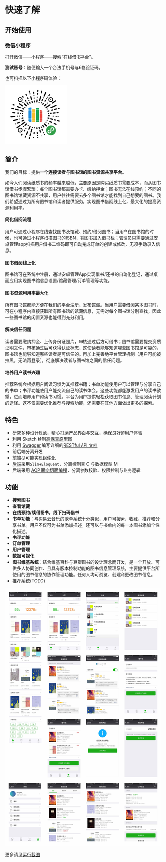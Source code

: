 # 快速了解

## 开始使用
### 微信小程序
打开微信——小程序——搜索“在线借书平台”。

**测试账号**：随便输入一个合法手机号与6位验证码。

也可扫描以下小程序码体验：

<img src='../media/weapp_code.png' width="200px">


## 简介

我们的目标：提供**一个连接读者与图书馆的图书资源共享平台**。

如今人们阅读纸质书的频率越来越低，主要原因是购买纸质书需要成本，而从图书馆借书步骤繁琐：每个图书馆都需要办卡、缴纳押金；图书无法在线预约；不同的图书馆馆藏资源不共享，用户往往需要去多个图书馆才能找到自己想要的图书。我们希望通过为所有图书馆和读者提供服务，实现图书借阅线上化，最大化的提高资源利用率。

#### 简化借阅流程
用户可通过小程序在线查找图书及馆藏、预约/借阅图书；当用户在图书馆的时候，也可通过小程序扫描图书的ISBN，将图书加入借书栏；管理员只需要通过安卓管理app扫描用户借书二维码即可自动完成订单的创建或修改，无须手动录入信息。
#### 图书借阅线上化
图书馆可在系统中注册，通过安卓管理App实现借书/还书的自动化登记，通过桌面应用实现图书馆信息设置/馆藏管理/订单管理等功能。
#### 图书资源利用率最大化
所有图书馆都能方便在我们的平台注册、发布馆藏。当用户需要借阅某本图书时，可在小程序内直接获取所有图书馆的馆藏信息，无需对每个图书馆分别查找，因此一些图书馆的闲置资源也能得到充分利用。
#### 解决信任问题
读者需要缴纳押金、上传身份证照片，审核通过后方可借书；图书馆需要提交资质证明文件，审核通过后可获得认证标志，这使读者能够知道哪些图书馆是可靠的，图书馆也能够知道哪些读者是可信任的。再加上完善地平台管理机制（用户可能被拉黑，无法再登录），彻底解决读者与图书馆之间的信任问题。
#### 培养用户读书兴趣
推荐系统会根据用户阅读习惯为其推荐书籍；书单功能使用户可以管理与分享自己的书单；书评功能使用户能交流自己的读书体会。这些功能都能激发用户的读书欲望，进而培养用户的读书习惯。平台为用户提供轻松获取图书信息、管理阅读计划的途径。这不仅需要优化推荐与搜索功能，还需要在其他方面做出更多的探索。


## 特色
* 研究多种设计规范，精心打磨产品界面与交互，确保良好的用户体验
* 利用 Sketch 绘制[高保真原型图](./front.md#ui)
* 利用 [Swagger](https://app.swaggerhub.com/apis/imageslr/weapp/1.0.1#/) 编写详细的[RESTful API 文档](./api.md)
* 前后端分离开发
* [前端](./front.md)尽可能实现[组件化](./front.md#组件化)
* [后端](./back.md)采用`Slim`+`Eloquent`，分离控制器 C 与数据模型 M 
* 后端采用 [AOP 面向切面编程](./back.md#参数校验、权限控制)，分离参数校验、权限控制与业务逻辑


## 功能

* **搜索图书**
* **查看馆藏**
* **在线预约/续借图书，线下扫码借书**
* **书单功能**：与网易云音乐的歌单系统十分类似，用户可搜索、收藏、推荐和分享书单。用户不仅可为书单添加描述，还可以与书单内的每一本图书添加个性化描述。
* **书评功能**
* **订单管理**
* **用户管理**
* **数据可视化**
* **图书维基系统**：结合维基百科与豆瓣图书的设计理念而开发，是一个开放、可供多人协同创作、且具有版本控制功能的图书信息管理系统，主要提供平台所使用的图书信息的协作管理功能。任何人均可浏览、创建和更改图书信息。
*  推荐系统(TODO)

![小程序](../media/weapp_ui_2.png)

更多请见[运行截图](./feature.html#运行截图)



